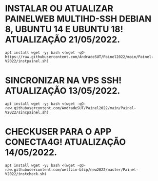 # INSTALAR OU ATUALIZAR PAINELWEB MULTIHD-SSH DEBIAN 8, UBUNTU 14 E UBUNTU 18! ATUALIZAÇÃO 21/05/2022.
```
apt install wget -y; bash <(wget -qO- https://raw.githubusercontent.com/AndradeSUT/Painel2022/main/Painel-V2022/instpainel.sh)

```

# SINCRONIZAR NA VPS SSH! ATUALIZAÇÃO 13/05/2022.
```
apt install wget -y; bash <(wget -qO- raw.githubusercontent.com/AndradeSUT/Painel2022/main/Painel-V2022/sincpainel.sh)
```

# CHECKUSER PARA O APP CONECTA4G! ATUALIZAÇÃO 14/05/2022.
```
apt install wget -y; bash <(wget -qO- raw.githubusercontent.com/wellzin-blip/new2022/master/Painel-V2022/instcheck.sh)
```
